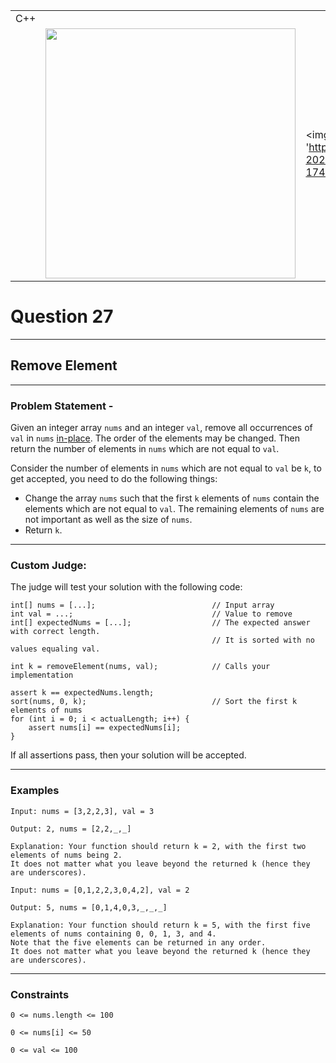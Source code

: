 ||||
|---|---|---|
|C++|
||<img src = 'https://i.ibb.co/vP1Lzmw/Screenshot-2023-11-09-174138.png' width = 400>|<img src = 'https://i.ibb.co/XSs11G1/Screenshot-2023-11-09-174151.png' width = 400>

# Question 27
****
## Remove Element
****
### Problem Statement - 

Given an integer array `nums` and an integer `val`, remove all occurrences of `val` in `nums` [in-place](https://en.wikipedia.org/wiki/In-place_algorithm). The order of the elements may be changed. Then return the number of elements in `nums` which are not equal to `val`.

Consider the number of elements in `nums` which are not equal to `val` be `k`, to get accepted, you need to do the following things:

* Change the array `nums` such that the first `k` elements of `nums` contain the elements which are not equal to `val`. The remaining elements of `nums` are not important as well as the size of `nums`.
* Return `k`.
****
### Custom Judge:
The judge will test your solution with the following code:
```
int[] nums = [...];                          // Input array
int val = ...;                               // Value to remove
int[] expectedNums = [...];                  // The expected answer with correct length.
                                             // It is sorted with no values equaling val.

int k = removeElement(nums, val);            // Calls your implementation

assert k == expectedNums.length;
sort(nums, 0, k);                            // Sort the first k elements of nums
for (int i = 0; i < actualLength; i++) {
    assert nums[i] == expectedNums[i];
}
```
If all assertions pass, then your solution will be accepted.
****
### Examples
```
Input: nums = [3,2,2,3], val = 3

Output: 2, nums = [2,2,_,_]

Explanation: Your function should return k = 2, with the first two elements of nums being 2.
It does not matter what you leave beyond the returned k (hence they are underscores).
```
```
Input: nums = [0,1,2,2,3,0,4,2], val = 2

Output: 5, nums = [0,1,4,0,3,_,_,_]

Explanation: Your function should return k = 5, with the first five elements of nums containing 0, 0, 1, 3, and 4.
Note that the five elements can be returned in any order.
It does not matter what you leave beyond the returned k (hence they are underscores).
```
****
### Constraints
```
0 <= nums.length <= 100

0 <= nums[i] <= 50

0 <= val <= 100
```

